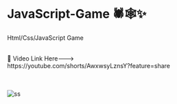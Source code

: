 # JavaScript-Game 🕷🕸✨
Html/Css/JavaScript Game 
<br><br>
<link> 🔰 Video Link Here---><br> https://youtube.com/shorts/AwxwsyLznsY?feature=share </link>

<br><br>
![ss](https://github.com/SE-LAPS/JavaScript-Game/assets/87580847/16a282f1-35f5-4acb-adf6-2d5efcd23256)
